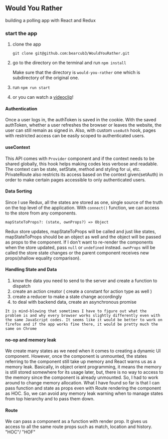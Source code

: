 ## Would You Rather

building a polling app with React and Redux


### start the app

1. clone the app

    `git clone git@github.com:bearcub3/WouldYouRather.git`

2. go to the directory on the terminal and run `npm install`

    Make sure that the directory is `would-you-rather` one which is subdirectory of the original one.

3. run `npm run start`

4. or you can watch a [videoclip](https://drive.google.com/file/d/1Lz34fSGtFrAXz3kOWFta3v1atZ9LvUl8/view)!    


#### Authentication

Once a user logs in, the authToken is saved in the cookie.
With the saved authToken, whether a user refreshes the browser or leaves the website, the user can still remain as signed in. Also, with custom `useAuth` hook, pages with restricted access can be easily scoped to authenticated users.

#### useContext

This API comes with `Provider` component and if the context needs to be shared globally, this hook helps making codes less verbose and readable. The context can be state, setState, method and styling for ui, etc. PrivateRoute also restricts its access based on the context given(setAuth) in order to make certain pages accessible to only authenticated users.

#### Data Sorting

Since I use Redux, all the states are stored as one, single source of the truth on the top level of the application. With `connect()` function, we can access to the store from any components.

    mapStateToProps?: (state, ownProps?) => Object

Redux store updates, mapStateToProps will be called and just like states, mapStateToProps should be an object as well and the object will be passed as props to the component.
If I don't want to re-render the components when the store updated, pass `null` or `undefined` instead.
`ownProps` will be called the store state changes or the parent component receives new props(shallow equality comparison).

#### Handling State and Data

1. know the data you need to send to the server and create a function to dispatch
2. create an action creator ( create a constant for action type as well )
3. create a reducer to make a state change accordingly
4. to deal with backend data, create an asynchronous promise

`It is mind-blowing that sometimes I have to figure out what the problem is and why every browser works slightly differently even with the same JavaScript codes. It seems like it would be better to work on firefox and if the app works fine there, it would be pretty much the same on Chrome`

#### no-op and memory leak

We create many states as we need when it comes to creating a dynamic UI component. However, once the component is unmounted, the states referring to the component still take up memory and React warns us as a memory leak. Basically, in object orient programming, it means the memory is still stored somewhere for its usage later, but, there is no way to access to the memory since the component is already unmounted. So, I had to work around to change memory allocation. What I have found so far is that I can pass function and state as props even with Route rendering the component as HOC. So, we can avoid any memory leak warning when to manage states from top hierarchy and to pass them down.

#### Route    

We can pass a component as a function with render prop. It gives us access to all the same route props such as match, location and history. "HOC"/ "HOF"
